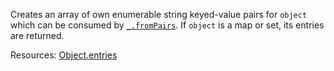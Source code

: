 Creates an array of own enumerable string keyed-value pairs for <code>object</code> which can be consumed by <a href="#fromPairs"><code>\_.fromPairs</code></a>. If <code>object</code> is a map or set, its entries are returned.
  
Resources: [Object.entries](https://developer.mozilla.org/docs/Web/JavaScript/Reference/Global_Objects/Object/entries)
